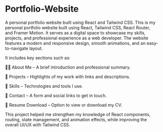 # Portfolio-Website
A personal portfolio website built using React and Tailwind CSS.
This is my personal portfolio website built using React, Tailwind CSS, React Router, and Framer Motion.
It serves as a digital space to showcase my skills, projects, and professional experience as a web developer.
The website features a modern and responsive design, smooth animations, and an easy-to-navigate layout.

It includes key sections such as:

🧍‍♀️ About Me – A brief introduction and professional summary.

💼 Projects – Highlights of my work with links and descriptions.

🧠 Skills – Technologies and tools I use.

📩 Contact – A form and social links to get in touch.

📄 Resume Download – Option to view or download my CV.

This project helped me strengthen my knowledge of React components, routing, state management, and animation effects, while improving the overall UI/UX with Tailwind CSS.
